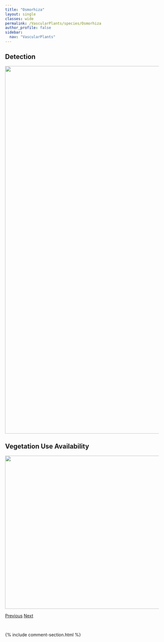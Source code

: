 ```yaml
---
title: "Osmorhiza"
layout: single
classes: wide
permalink: /VascularPlants/species/Osmorhiza
author_profile: false
sidebar:
  nav: "VascularPlants"
---
```


<h2>Detection</h2>

<a href="https://drive.google.com/uc?export=view&id=16V1tLHqB3R198waBdLCmRrBFS5md-qln">
<img src="https://drive.google.com/uc?export=view&id=16V1tLHqB3R198waBdLCmRrBFS5md-qln" height = "1200" width = "800">
</a>


<h2>Vegetation Use Availability</h2>

<a href="https://drive.google.com/uc?export=view&id=1558MvdxirD4z9AJB1HHWnbEpf116QUR0">
<img src="https://drive.google.com/uc?export=view&id=1558MvdxirD4z9AJB1HHWnbEpf116QUR0" height = "500" width = "1000">
</a>


<a href="/DevelopmentWebsite/VascularPlants/species/OryzopsisAsperifolia" class="pagination--pager" title="Oryzopsis asperifolia">Previous</a> <a href="/DevelopmentWebsite/VascularPlants/species/OsmorhizaBerteroi" class="pagination--pager" title="Osmorhiza berteroi">Next</a>

<p>&nbsp;</p>

{% include comment-section.html %}
